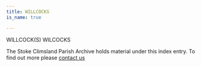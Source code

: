```yaml
---
title: WILLCOCKS
is_name: true

---
```


WILLCOCK(S) WILCOCKS


The Stoke Climsland Parish Archive holds material under this index entry. To find out more please [contact us](/contact/)
